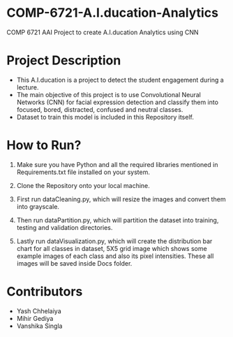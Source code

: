 # COMP-6721-A.I.ducation-Analytics
COMP 6721 AAI Project to create A.I.ducation Analytics using CNN

# Project Description

- This A.I.ducation is a project to detect the student engagement during a lecture. 
- The main objective of this project is to use Convolutional Neural Networks (CNN) for facial expression detection and classify them into focused, bored, distracted, confused and neutral classes.
- Dataset to train this model is included in this Repository itself.

# How to Run?

1. Make sure you have Python and all the required libraries mentioned in Requirements.txt file installed on your system.

2. Clone the Repository onto your local machine.

3. First run dataCleaning.py, which will resize the images and convert them into grayscale.

4. Then run dataPartition.py, which will partition the dataset into training, testing and validation directories.

5. Lastly run dataVisualization.py, which will create the distribution bar chart for all classes in dataset, 5X5 grid image which shows some example images of each class and also its pixel intensities. These all images will be saved inside Docs folder.

# Contributors

- Yash Chhelaiya
- Mihir Gediya
- Vanshika Singla